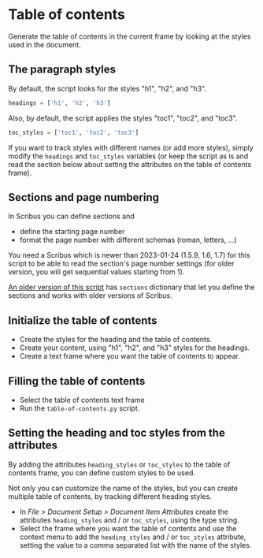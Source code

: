 # Table of contents

Generate the table of contents in the current frame by looking at the styles used in the document.

## The paragraph styles

By default, the script looks for the styles "h1", "h2", and "h3".

```py
headings = ['h1', 'h2', 'h3']
```

Also, by default, the script applies the styles "toc1", "toc2", and "toc3".

```py
toc_styles = ['toc1', 'toc2', 'toc3']
```

If you want to track styles with different names (or add more styles), simply modify the `headings` and `toc_styles` variables (or keep the script as is and read the section below about setting the attributes on the table of contents frame).

## Sections and page numbering

In Scribus you can define sections and

- define the starting page number
- format the page number with different schemas (roman, letters, ...)

You need a Scribus which is newer than 2023-01-24 (1.5.9, 1.6, 1.7) for this script to be able to read the section's page number settings (for older version, you will get sequential values starting from 1).

[An older version of this script](https://github.com/aoloe/scribus-script-repository/tree/03c96173d8142c05437c11f09bf2ea759751de75/table-of-contents) has `sections` dictionary that let you define the sections and works with older versions of Scribus.

## Initialize the table of contents

- Create the styles for the heading and the table of contents.
- Create your content, using "h1", "h2", and "h3" styles for the headings.
- Create a text frame where you want the table of contents to appear.

## Filling the table of contents

- Select the table of contents text frame
- Run the `table-of-contents.py` script.

## Setting the heading and toc styles from the attributes

By adding the attributes `heading_styles` or `toc_styles` to the table of contents frame, you can define custom styles to be used.  

Not only you can customize the name of the styles, but you can create multiple table of contents, by tracking different heading styles.

- In _File > Document Setup > Document Item Attributes_ create the attributes `heading_styles` and / or `toc_styles`, using the type string.
- Select the frame where you want the table of contents and use the context menu to add the `heading_styles` and / or `toc_styles` attribute, setting the value to a comma separated list with the name of the styles.
